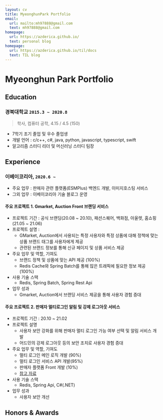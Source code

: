 ```yaml
---
layout: cv
title: MyeonghunPark Portfolio
email:
  url: mailto:mh97888@gmail.com
  text: mh97888@gmail.com
homepage:
  url: https://azderica.github.io/
  text: personal blog
homepage:
  url: https://azderica.github.io/til/docs
  text: TIL blog
---
```


# Myeonghun Park Portfolio

<!--
include contact information from the front matter
Supported arguments:
    - homepage: url, text
    - phone
    - email
-->

## Education

### **경북대학교** `2015.3 ~ 2020.8`

> 학사, 컴퓨터 공학, 4.15 / 4.5 (150)

- 7학기 조기 졸업 및 우수 졸업생
- 개발 언어 : c/c++, c#, java, python, javascript, typescript, swift
- 알고리즘 스터디 리더 및 머신러닝 스터디 팀장

## Experience

### 이베이코리아, `2020.6 ~`

- 주요 업무 : 판매자 관련 플랫폼(ESMPlus) 백엔드 개발, 이미지호스팅 서비스
- 그외 업무 : 이베이코리아 기술 블로그 운영

#### 주요 프로젝트 1. Gmarket, Auction Front 브랜딩 서비스

- 프로젝트 기간 : 공식 브랜딩(20.08 ~ 20.10), 패션스퀘어, 백화점, 아울렛, 홈쇼핑(21.05 ~ 21.06)
- 프로젝트 설명 :
  - GMarket, Auction에서 사용되는 특정 사용자와 특정 상품에 대해 정책에 맞는 상품 브랜드 태그를 사용자에게 제공
  - 관련된 브랜드 정보를 통해 신규 페이지 및 상품 서비스 제공
- 주요 업무 및 역할, 기여도
  - 브랜드 정책 및 상품에 맞는 API 제공 (100%)
  - Redis Cache와 Spring Batch를 통해 많은 트래픽에 필요한 정보 제공 (100%)
- 사용 기술 스택
  - Redis, Spring Batch, Spring Rest Api
- 업무 성과
  - Gmarket, Auction에서 브랜딩 서비스 제공을 통해 사용자 경험 증대

#### 주요 프로젝트 2. 판매자 멀티로그인 알림 및 강제 로그아웃 서비스

- 프로젝트 기간 : 20.10 ~ 21.02
- 프로젝트 설명
  - 사용자 보안 강화를 위해 판매자 멀티 로그인 가능 여부 선택 및 알림 서비스 개발
  - 어드민의 강제 로그아웃 등의 보안 조치로 사용자 경험 증대
- 주요 업무 및 역할, 기여도
  - 멀티 로그인 메인 로직 개발 (90%)
  - 멀티 로그인 서비스 API 개발(95%)
  - 판매자 플랫폼 Front 개발 (10%)
  - [참고 자료](https://dev.ebaykorea.com/17)
- 사용 기술 스택
  - Redis, Spring Api, C#(.NET)
- 업무 성과
  - 사용자 보안 개선

## Honors & Awards

<!-- ### Footer

Last updated: May 2013 -->
